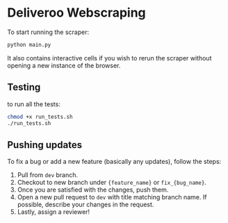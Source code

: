 # Deliveroo Webscraping

To start running the scraper:
```bash
python main.py
```
It also contains interactive cells if you wish to rerun the scraper without opening a new instance of the browser.

## Testing
to run all the tests:
```bash
chmod +x run_tests.sh
./run_tests.sh
```
## Pushing updates

To fix a bug or add a new feature (basically any updates), follow the steps:

1. Pull from `dev` branch.
2. Checkout to new branch under `{feature_name}` or `fix_{bug_name}`.
3. Once you are satisfied with the changes, push them.
4. Open a new pull request to `dev` with title matching branch name. If possible, describe your changes in the request.
5. Lastly, assign a reviewer!